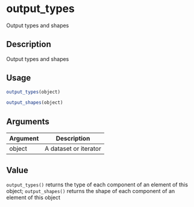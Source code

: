 # output_types


Output types and shapes




## Description

Output types and shapes





## Usage
```r
output_types(object)

output_shapes(object)
```




## Arguments


Argument      |Description
------------- |----------------
object | A dataset or iterator





## Value

``output_types()`` returns the type of each component of an element of
this object; ``output_shapes()`` returns the shape of each component of an
element of this object





